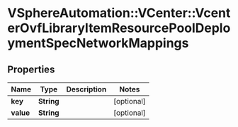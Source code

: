 # VSphereAutomation::VCenter::VcenterOvfLibraryItemResourcePoolDeploymentSpecNetworkMappings

## Properties
Name | Type | Description | Notes
------------ | ------------- | ------------- | -------------
**key** | **String** |  | [optional] 
**value** | **String** |  | [optional] 


